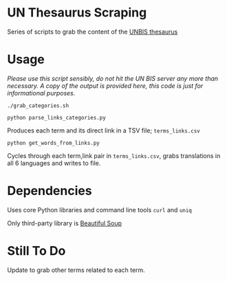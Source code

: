 # UN Thesaurus Scraping

Series of scripts to grab the content of the [UNBIS thesaurus](http://lib-thesaurus.un.org/LIB/DHLUNBISThesaurus.nsf/$$searche?OpenForm)

# Usage

_Please use this script sensibly, do not hit the UN BIS server any more than necessary. A copy of the output is provided here, this code is just for informational purposes._

`./grab_categories.sh`

`python parse_links_categories.py`

Produces each term and its direct link in a TSV file; `terms_links.csv`

`python get_words_from_links.py`

Cycles through each term,link pair in `terms_links.csv`, grabs translations in all 6 languages and writes to file.


# Dependencies

Uses core Python libraries and command line tools `curl` and `uniq`

Only third-party library is [Beautiful Soup](http://www.crummy.com/software/BeautifulSoup/bs4/doc/)

# Still To Do

Update to grab other terms related to each term.
